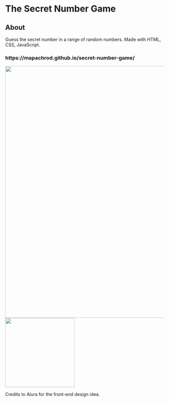 # The Secret Number Game
 <h2>About</h2>
 <p>Guess the secret number in a range of random numbers.
 Made with HTML, CSS, JavaScript. </p>
 <h3>https://mapachrod.github.io/secret-number-game/ </h3>
 <img src="https://github.com/user-attachments/assets/7cb54fe3-ea98-4bf3-a780-75837a55a4a5" width=800 height=auto>
 <img src="https://github.com/user-attachments/assets/a1e9cb5d-fad0-434e-83a4-f9a62fb5cc22" width=220 height=auto>

 
 <p>Credits to Alura for the front-end design idea.</p>
